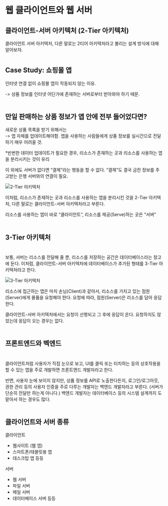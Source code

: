 # 웹 클라이언트와 웹 서버
## 클라이언트-서버 아키텍처 (2-Tier 아키텍처)
클라이언트 서버 아키텍처, 다른 말로는 2티어 아키텍처라고 불리는 설계 방식에 대해 알아보자.

#
## Case Study: 쇼핑몰 앱
인터넷 연결 없이 쇼핑몰 앱이 작동되지 않는 이유.

-> 상품 정보를 인터넷 어딘가에 존재하는 서버로부터 받아와야 하기 때문.
<br><br>
## 만일 판매하는 상품 정보가 앱 안에 전부 들어었다면?
새로운 상품 목록을 받기 위해서는<br>
-> 앱 자체를 업데이트해야함.
앱을 사용하는 사람들에게 상품 정보를 실시간으로 전달하기 매우 어려울 것.

*빈번한 데이터 업데이트가 필요한 경우, 리소스가 존재하는 곳과 리소스를 사용하는 앱을 분리시키는 것이 유리

이 외에도 서버가 없다면 “결제”라는 행동을 할 수 없다. “결제”도 결국 금전 정보를 주고받는 은행 서버와의 연결이 필요.

![2-Tier 아키텍처](https://github.com/Luxahn/TIL/blob/main/img/%E1%84%89%E1%85%B3%E1%84%8F%E1%85%B3%E1%84%85%E1%85%B5%E1%86%AB%E1%84%89%E1%85%A3%E1%86%BA%202022-05-01%20%E1%84%8B%E1%85%A9%E1%84%92%E1%85%AE%2010.28.52.png)

이처럼, 리소스가 존재하는 곳과 리소스를 사용하는 앱을 분리시킨 것을 2-Tier 아키텍처, 다른 말로는 클라이언트-서버 아키텍처라고 부른다.

리소스를 사용하는 앱이 바로 “클라이언트”, 리소스를 제공(Serve)하는 곳은 “서버”
<br><br>

## 3-Tier 아키텍처
#
보통, 서버는 리소스를 전달해 줄 뿐, 리소스를 저장하는 공간은 데이터베이스라는 창고에 둔다.
이처럼, 클라이언트-서버 아키텍처에 데이터베이스가 추가된 형태를 3-Tier 아키텍처라고 한다.

![3-Tier 아키텍처](https://github.com/Luxahn/TIL/blob/main/img/%E1%84%89%E1%85%B3%E1%84%8F%E1%85%B3%E1%84%85%E1%85%B5%E1%86%AB%E1%84%89%E1%85%A3%E1%86%BA%202022-05-01%20%E1%84%8B%E1%85%A9%E1%84%92%E1%85%AE%2010.29.06.png)

리소스에 접근하는 앱은 마치 손님(Client)과 같아서,
리소스를 가지고 있는 점원(Server)에게 물품을 요청해야 한다.
요청에 따라, 점원(Server)은 리소스를 담아 응답한다.

클라이언트-서버 아키텍처에서는 요청이 선행되고 그 후에 응답이 온다.
요청하지도 않았는데 응답이 오는 경우는 없다.
<br><br>

## 프론트엔드와 벡엔드
#
클라이언트처럼 사용자가 직접 눈으로 보고, UI를 클릭 또는 터치하는 등의 상호작용을 할 수 있는 앱을 주로 개발하면 프론트엔드 개발자라고 한다.

반면, 사용자 눈에 보이지 않지만, 상품 정보를 API로 노출한다든지, 로그인/로그아웃, 권한 관리 등의 사용자 인증을 주로 다루는 개발자는 백엔드 개발자라고 부른다.
(서버가 단순히 전달만 하는게 아니다.)
백엔드 개발자는 데이터베이스 등의 시스템 설계까지 도맡아서 하는 경우도 많다.
<br><br>
## 클라이언트와 서버 종류
클라이언트
- 웹사이트 (웹 앱)
- 스마트폰/태블릿용 앱
- 데스크탑 앱
등등

서버
- 웹 서버
- 파일 서버
- 메일 서버
- 데이터베이스 서버
등등